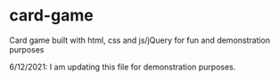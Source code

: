 # card-game
Card game built with html, css and js/jQuery for fun and demonstration purposes

6/12/2021: I am updating this file for demonstration purposes.
